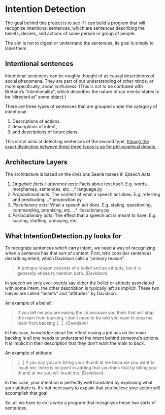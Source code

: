 # Intention Detection

The goal behind this project is to see if I can build a program that will recognize intentional sentences, which are sentences describing the beliefs, desires, and actions of some person or group of people.

The aim is not to digest or understand the sentences, its goal is simply to label them.

## Intentional sentences

Intentional sentences can be roughly thought of as causal descriptions of social phenomena. They are part of our understanding of other minds, or more specifically, about willfulness. (This is not to be confused with Bretano’s “intentionality”, which describes the nature of our mental states to be “directed at” some object.)

There are three types of sentences that are grouped under the category of intentional:

1. Descriptions of actions,
2. descriptions of intent,
3. and descriptions of future plans.

This script aims at detecting sentences of the second type, [though the exact distinction between these three types is up for philosophical debate.](http://plato.stanford.edu/entries/intention/)

## Architecture Layers

The architecture is based on the divisions Searle makes in _Speech Acts_.

1. *Linguistic facts / utterance acts:* Facts about text itself. E.g. words, morphemes, sentences, etc.
..* language.py
2. *Propositional acts:* The content of what a speech act does. E.g. referring and predicating.
..* proposition.py
3. *Illocutionary acts:* What a speech act does. E.g. stating, questioning, commanding, promising, etc.
..* illocutionary.py
4. *Perlocutionary acts:* The effect that a speech act is meant to have. E.g. scaring, startling, annoying, etc.

## What IntentionDetection.py looks for

To recognize sentences which carry intent, we need a way of recognizing when a sentence has that sort of content. First, let’s consider sentences describing intent, which Davidson calls a “primary reason”.

> A primary reason consists of a belief and an attitude, but it is generally otiose to mention both. (Davidson)

In speech we only ever overtly say either the belief or attitude associated with some intent, the other description is typically left as implicit. These two halves are called “beliefs” and “attitudes” by Davidson.

An example of a belief:
> If you tell me you are easing the jib because you think that will stop the main from backing, I don’t need to be told you want to stop the main from backing […]. (Davidson)

In this case, knowledge about the effect easing a job has on the main backing is all one needs to understand the intent behind someone’s actions. It is implicit in their description that they don’t want the main to back.

An example of attitude:
> […] if you say you are biting your thumb at me because you want to insult me, there is no point in adding that you think that by biting your thumb at me you will insult me. (Davidson)

In this case, your intention is perfectly well translated by explaining what your attitude is. It’s not necessary to explain that you believe your action will accomplish that goal.

So, all we have to do is write a program that recognizes these two sorts of sentences.
